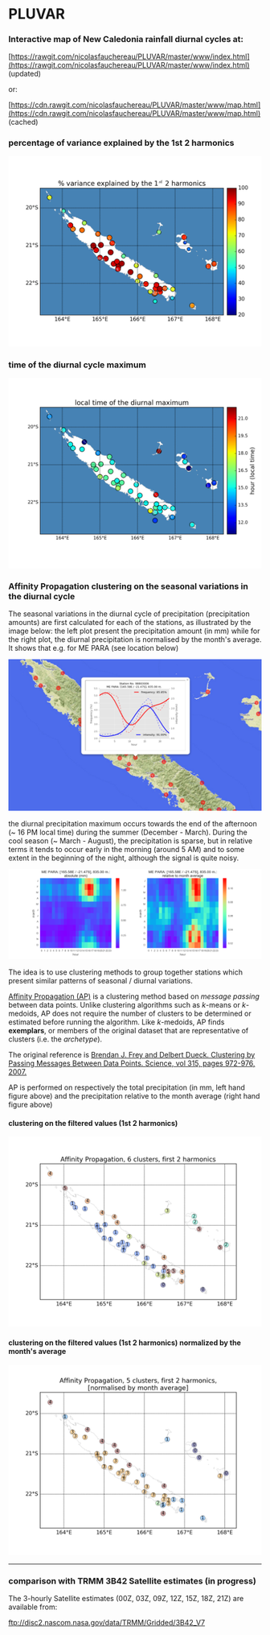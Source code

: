 # PLUVAR

### Interactive map of New Caledonia rainfall diurnal cycles at:

[https://rawgit.com/nicolasfauchereau/PLUVAR/master/www/index.html](https://rawgit.com/nicolasfauchereau/PLUVAR/master/www/index.html) (updated)

or:

[https://cdn.rawgit.com/nicolasfauchereau/PLUVAR/master/www/map.html](https://cdn.rawgit.com/nicolasfauchereau/PLUVAR/master/www/map.html) (cached)

### percentage of variance explained by the 1st 2 harmonics

![var explained](https://raw.githubusercontent.com/nicolasfauchereau/PLUVAR/master/figures/map_var_explained_2harm.png "variance explained")

### time of the diurnal cycle maximum

![max](https://raw.githubusercontent.com/nicolasfauchereau/PLUVAR/master/figures/position_max_diurnal_cycle.png "diurnal cycle maximum")

### Affinity Propagation clustering on the seasonal variations in the diurnal cycle

The seasonal variations in the diurnal cycle of precipitation (precipitation amounts)
are first calculated for each of the stations, as illustrated by the image below: the left plot present the precipitation amount (in mm) while for the right plot, the diurnal precipitation is normalised by the month's average. It shows that e.g. for ME PARA (see location below)


![MEPARA](https://raw.githubusercontent.com/nicolasfauchereau/PLUVAR/master/figures/MEPARA.png "MEPARA")

the diurnal precipitation maximum occurs towards the end of the afternoon (~ 16 PM local time) during the summer (December - March). During the cool season (~ March - August), the precipitation is sparse, but in relative terms it tends to occur early in the morning (around 5 AM) and to some extent in the beginning of the night, although the signal is quite noisy.

![heatmap](https://raw.githubusercontent.com/nicolasfauchereau/PLUVAR/master/figures/heatmap_month_hour_98803006.png "heatmap")

The idea is to use clustering methods to group together stations which present similar patterns of seasonal / diurnal variations.

[Affinity Propagation (AP)](https://en.wikipedia.org/wiki/Affinity_propagation) is a clustering method based on *message passing* between data points. Unlike clustering algorithms such as *k*-means or *k*-medoids, AP does not require the number of clusters to be determined or estimated before running the algorithm. Like *k*-medoids, AP finds **exemplars**, or members of the original dataset that are representative of clusters (i.e. the *archetype*).

The original reference is [Brendan J. Frey and Delbert Dueck. Clustering by Passing Messages Between Data Points. Science, vol 315, pages 972-976, 2007.](http://science.sciencemag.org/content/315/5814/972)

AP is performed on respectively the total precipitation (in mm, left hand figure above) and the precipitation relative to the month average (right hand figure above)

#### clustering on the filtered values (1st 2 harmonics)

![AP](https://raw.githubusercontent.com/nicolasfauchereau/PLUVAR/master/figures/classif_6clusters_AP_f.png "AP filtered")

#### clustering on the filtered values (1st 2 harmonics) normalized by the month's average

![AP](https://raw.githubusercontent.com/nicolasfauchereau/PLUVAR/master/figures/classif_5clusters_AP_f_d.png "AP filtered / normalized")

<hr size=100>

### comparison with TRMM 3B42 Satellite estimates (in progress)

The 3-hourly Satellite estimates (00Z, 03Z, 09Z, 12Z, 15Z, 18Z, 21Z) are available from:

ftp://disc2.nascom.nasa.gov/data/TRMM/Gridded/3B42_V7
